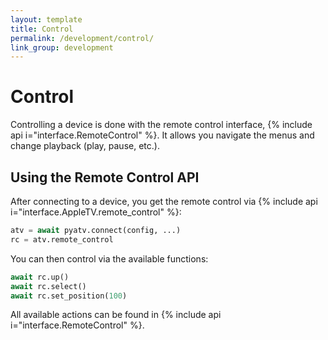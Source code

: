 ```yaml
---
layout: template
title: Control
permalink: /development/control/
link_group: development
---
```

# Control

Controlling a device is done with the remote control interface,
{% include api i="interface.RemoteControl" %}. It allows you navigate the menus and
change playback (play, pause, etc.).

## Using the Remote Control API

After connecting to a device, you get the remote control via {% include api i="interface.AppleTV.remote_control" %}:

```python
atv = await pyatv.connect(config, ...)
rc = atv.remote_control
```

You can then control via the available functions:

```python
await rc.up()
await rc.select()
await rc.set_position(100)
```

All available actions can be found in {% include api i="interface.RemoteControl" %}.
